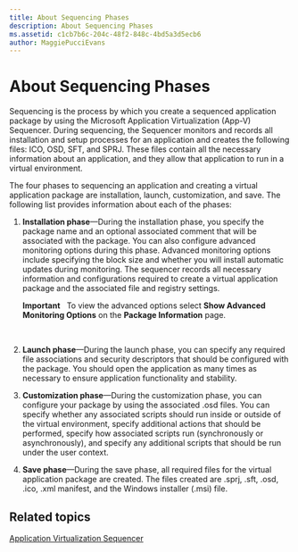 ```yaml
---
title: About Sequencing Phases
description: About Sequencing Phases
ms.assetid: c1cb7b6c-204c-48f2-848c-4bd5a3d5ecb6
author: MaggiePucciEvans
---
```


# About Sequencing Phases


Sequencing is the process by which you create a sequenced application package by using the Microsoft Application Virtualization (App-V) Sequencer. During sequencing, the Sequencer monitors and records all installation and setup processes for an application and creates the following files: ICO, OSD, SFT, and SPRJ. These files contain all the necessary information about an application, and they allow that application to run in a virtual environment.

The four phases to sequencing an application and creating a virtual application package are installation, launch, customization, and save. The following list provides information about each of the phases:

1.  **Installation phase**—During the installation phase, you specify the package name and an optional associated comment that will be associated with the package. You can also configure advanced monitoring options during this phase. Advanced monitoring options include specifying the block size and whether you will install automatic updates during monitoring. The sequencer records all necessary information and configurations required to create a virtual application package and the associated file and registry settings.

    **Important**  
    To view the advanced options select **Show Advanced Monitoring Options** on the **Package Information** page.

     

2.  **Launch phase**—During the launch phase, you can specify any required file associations and security descriptors that should be configured with the package. You should open the application as many times as necessary to ensure application functionality and stability.

3.  **Customization phase**—During the customization phase, you can configure your package by using the associated .osd files. You can specify whether any associated scripts should run inside or outside of the virtual environment, specify additional actions that should be performed, specify how associated scripts run (synchronously or asynchronously), and specify any additional scripts that should be run under the user context.

4.  **Save phase**—During the save phase, all required files for the virtual application package are created. The files created are .sprj, .sft, .osd, .ico, .xml manifest, and the Windows installer (.msi) file.

## Related topics


[Application Virtualization Sequencer](application-virtualization-sequencer.md)

 

 





